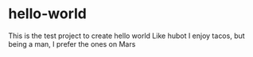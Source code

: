 # hello-world
This is the test project to create hello world
Like hubot I enjoy tacos, but being a man, I prefer the ones on Mars
